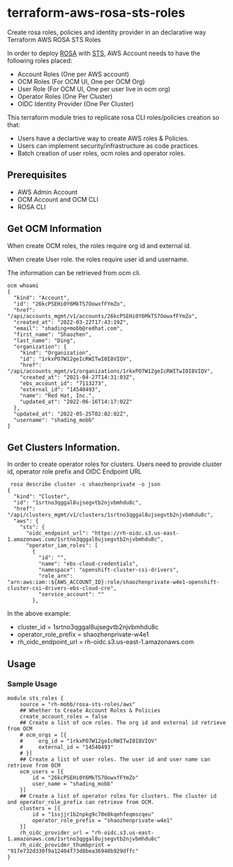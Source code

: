 # terraform-aws-rosa-sts-roles

Create rosa roles, policies and identity provider in an declarative way
Terraform AWS ROSA STS Roles

In order to deploy [ROSA](https://docs.openshift.com/rosa/welcome/index.html) with [STS](https://docs.openshift.com/rosa/rosa_planning/rosa-sts-aws-prereqs.html), AWS Account needs to have the following roles placed:

* Account Roles (One per AWS account)
* OCM Roles (For OCM UI, One per OCM Org)
* User Role (For OCM UI, One per user live in ocm org)
* Operator Roles (One Per Cluster)
* OIDC Identity Provider (One Per Cluster)

This terraform module tries to replicate rosa CLI roles/policies creation so that:

* Users have a declartive way to create AWS roles & Policies.
* Users can implement security/infrastructure as code practices.
* Batch creation of user roles, ocm roles and operator roles.

## Prerequisites

* AWS Admin Account
* OCM Account and OCM CLI
* ROSA CLI

## Get OCM Information

When create OCM roles, the roles require org id and external id.

When create User role. the roles require user id and username.

The information can be retrieved from ocm cli.
```
ocm whoami
{
  "kind": "Account",
  "id": "26kcPSEHi0Y6MkTS7OowxfFYmZo",
  "href": "/api/accounts_mgmt/v1/accounts/26kcPSEHi0Y6MkTS7OowxfFYmZo",
  "created_at": "2022-03-22T17:43:19Z",
  "email": "shading+mobb@redhat.com",
  "first_name": "Shaozhen",
  "last_name": "Ding",
  "organization": {
    "kind": "Organization",
    "id": "1rkxPO7W12geIcRWITwI0I8VIQV",
    "href": "/api/accounts_mgmt/v1/organizations/1rkxPO7W12geIcRWITwI0I8VIQV",
    "created_at": "2021-04-27T14:31:03Z",
    "ebs_account_id": "7113273",
    "external_id": "14540493",
    "name": "Red Hat, Inc.",
    "updated_at": "2022-06-16T14:17:02Z"
  },
  "updated_at": "2022-05-25T02:02:02Z",
  "username": "shading_mobb"
}
```

## Get Clusters Information.

In order to create operator roles for clusters. Users need to provide cluster id, operator role prefix and OIDC Endpoint URL

```
 rosa describe cluster -c shaozhenprivate -o json
{
  "kind": "Cluster",
  "id": "1srtno3qggal8ujsegvtb2njvbmhdu8c",
  "href": "/api/clusters_mgmt/v1/clusters/1srtno3qggal8ujsegvtb2njvbmhdu8c",
  "aws": {
    "sts": {
      "oidc_endpoint_url": "https://rh-oidc.s3.us-east-1.amazonaws.com/1srtno3qggal8ujsegvtb2njvbmhdu8c",
      "operator_iam_roles": [
        {
          "id": "",
          "name": "ebs-cloud-credentials",
          "namespace": "openshift-cluster-csi-drivers",
          "role_arn": "arn:aws:iam::${AWS_ACCOUNT_ID}:role/shaozhenprivate-w4e1-openshift-cluster-csi-drivers-ebs-cloud-cre",
          "service_account": ""
        },
```

In the above example:

* cluster_id =  1srtno3qggal8ujsegvtb2njvbmhdu8c
* operator_role_prefix = shaozhenprivate-w4e1
* rh_oidc_endpoint_url = rh-oidc.s3.us-east-1.amazonaws.com

## Usage

### Sample Usage

```
module sts_roles {
    source = "rh-mobb/rosa-sts-roles/aws"
    ## Whether to Create Account Roles & Policies
    create_account_roles = false
    ## Create a list of ocm roles. The org id and external id retrieve from OCM
    # ocm_orgs = [{
    #     org_id = "1rkxPO7W12geIcRWITwI0I8VIQV"
    #     external_id = "14540493"
    # }]
    ## Create a list of user roles. The user id and user name can retrieve from OCM
    ocm_users = [{
        id = "26kcPSEHi0Y6MkTS7OowxfFYmZo"
        user_name = "shading_mobb"
    }]
    ## Create a list of operator roles for clusters. The cluster id and operator_role_prefix can retrieve from OCM.
    clusters = [{
        id = "1ssjjr1b2npkg9c70e8kqehfeqmscqeu"
        operator_role_prefix = "shaozhenprivate-w4e1"
    }]
    rh_oidc_provider_url = "rh-oidc.s3.us-east-1.amazonaws.com/1srtno3qggal8ujsegvtb2njvbmhdu8c" 
    rh_oidc_provider_thumbprint = "917e732d330f9a12404f73d8bea36948b929dffc"
}
```
